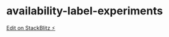 # availability-label-experiments

[Edit on StackBlitz ⚡️](https://stackblitz.com/edit/react-ts-ct4sn5)